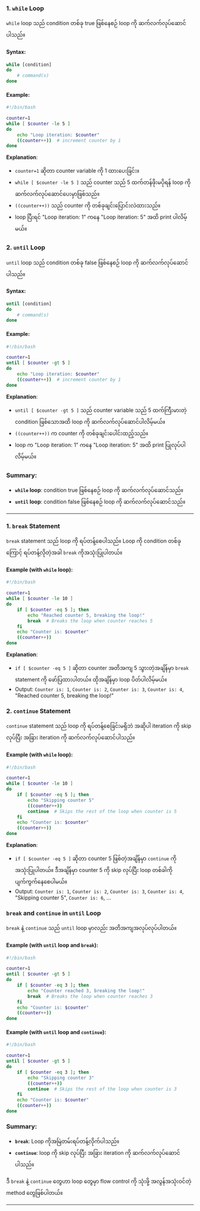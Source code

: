 
### 1. **`while` Loop**
`while` loop သည် condition တစ်ခု true ဖြစ်နေစဉ် loop ကို ဆက်လက်လုပ်ဆောင်ပါသည်။

#### **Syntax**:
```bash
while [condition]
do
    # command(s)
done
```

#### **Example**:
```bash
#!/bin/bash

counter=1
while [ $counter -le 5 ]
do
    echo "Loop iteration: $counter"
    ((counter++))  # increment counter by 1
done
```

**Explanation**:  
- `counter=1` ဆိုတာ counter variable ကို 1 ထားပေးခြင်း။
- `while [ $counter -le 5 ]` သည် counter သည် 5 ထက်တန်ဖိုးမပိုရန် loop ကို ဆက်လက်လုပ်ဆောင်ပေးမှာဖြစ်သည်။
- `((counter++))` သည် counter ကို တစ်ခုချင်းပြောင်းလဲထားသည်။
- loop ပြီးရင် "Loop iteration: 1" ကနေ "Loop iteration: 5" အထိ print ပါလိမ့်မယ်။

### 2. **`until` Loop**
`until` loop သည် condition တစ်ခု false ဖြစ်နေစဉ် loop ကို ဆက်လက်လုပ်ဆောင်ပါသည်။

#### **Syntax**:
```bash
until [condition]
do
    # command(s)
done
```

#### **Example**:
```bash
#!/bin/bash

counter=1
until [ $counter -gt 5 ]
do
    echo "Loop iteration: $counter"
    ((counter++))  # increment counter by 1
done
```

**Explanation**:  
- `until [ $counter -gt 5 ]` သည် counter variable သည် 5 ထက်ကြီးမားတဲ့ condition ဖြစ်သောအထိ loop ကို ဆက်လက်လုပ်ဆောင်ပါလိမ့်မယ်။
- `((counter++))` က counter ကို တစ်ခုချင်းပေါင်းထည့်သည်။
- loop က "Loop iteration: 1" ကနေ "Loop iteration: 5" အထိ print ပြုလုပ်ပါလိမ့်မယ်။

### Summary:
- **`while` loop**: condition true ဖြစ်နေစဉ် loop ကို ဆက်လက်လုပ်ဆောင်သည်။
- **`until` loop**: condition false ဖြစ်နေစဉ် loop ကို ဆက်လက်လုပ်ဆောင်သည်။

---

### 1. **`break` Statement**
`break` statement သည် loop ကို ရပ်တန့်စေပါသည်။ Loop ကို condition တစ်ခုကြောင့် ရပ်တန့်လိုတဲ့အခါ `break` ကိုအသုံးပြုပါတယ်။

#### **Example** (with `while` loop):
```bash
#!/bin/bash

counter=1
while [ $counter -le 10 ]
do
    if [ $counter -eq 5 ]; then
        echo "Reached counter 5, breaking the loop!"
        break  # Breaks the loop when counter reaches 5
    fi
    echo "Counter is: $counter"
    ((counter++))
done
```

**Explanation**:
- `if [ $counter -eq 5 ]` ဆိုတာ counter အတိအကျ 5 သွားတဲ့အချိန်မှာ `break` statement ကို ဖော်ပြထားပါတယ်။ ထိုအချိန်မှာ loop ပိတ်ပါလိမ့်မယ်။
- Output: `Counter is: 1`, `Counter is: 2`, `Counter is: 3`, `Counter is: 4`, "Reached counter 5, breaking the loop!"

### 2. **`continue` Statement**
`continue` statement သည် loop ကို ရပ်တန့်စေခြင်းမရှိဘဲ အဆိုပါ iteration ကို skip လုပ်ပြီး အခြား iteration ကို ဆက်လက်လုပ်ဆောင်ပါသည်။

#### **Example** (with `while` loop):
```bash
#!/bin/bash

counter=1
while [ $counter -le 10 ]
do
    if [ $counter -eq 5 ]; then
        echo "Skipping counter 5"
        ((counter++))
        continue  # Skips the rest of the loop when counter is 5
    fi
    echo "Counter is: $counter"
    ((counter++))
done
```

**Explanation**:
- `if [ $counter -eq 5 ]` ဆိုတာ counter 5 ဖြစ်တဲ့အချိန်မှာ `continue` ကို အသုံးပြုပါတယ်။ ဒီအချိန်မှာ counter 5 ကို skip လုပ်ပြီး loop တစ်ခါကို ပျက်ကွက်နေစေပါမယ်။
- Output: `Counter is: 1`, `Counter is: 2`, `Counter is: 3`, `Counter is: 4`, "Skipping counter 5", `Counter is: 6`, ...

### **`break` and `continue` in `until` Loop**
`break` နဲ့ `continue` သည် `until` loop မှာလည်း အတိအကျအလုပ်လုပ်ပါတယ်။

#### **Example** (with `until` loop and `break`):
```bash
#!/bin/bash

counter=1
until [ $counter -gt 5 ]
do
    if [ $counter -eq 3 ]; then
        echo "Counter reached 3, breaking the loop!"
        break  # Breaks the loop when counter reaches 3
    fi
    echo "Counter is: $counter"
    ((counter++))
done
```

#### **Example** (with `until` loop and `continue`):
```bash
#!/bin/bash

counter=1
until [ $counter -gt 5 ]
do
    if [ $counter -eq 3 ]; then
        echo "Skipping counter 3"
        ((counter++))
        continue  # Skips the rest of the loop when counter is 3
    fi
    echo "Counter is: $counter"
    ((counter++))
done
```

### **Summary**:
- **`break`**: Loop ကိုအမြဲတမ်းရပ်တန့်လိုက်ပါသည်။
- **`continue`**: loop ကို skip လုပ်ပြီး အခြား iteration ကို ဆက်လက်လုပ်ဆောင်ပါသည်။
  
ဒီ `break` နဲ့ `continue` တွေဟာ loop တွေမှာ flow control ကို သုံးဖို့ အလွန်အသုံးဝင်တဲ့ method တွေဖြစ်ပါတယ်။

---
